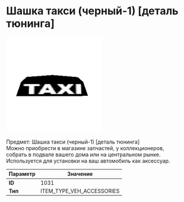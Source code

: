 # Шашка такси (черный-1) [деталь тюнинга]

![Item Image](../img/1031.webp?raw=true)

Предмет: Шашка такси (черный-1) [деталь тюнинга]<br>Можно приобрести в магазине запчастей, у коллекционеров,<br>собрать в подвале вашего дома или на центральном рынке.<br>Используется для установки на ваш автомобиль как аксессуар.


| Параметр | Значение |
|----------|----------|
| **ID** | 1031 |
| **Тип** | ITEM_TYPE_VEH_ACCESSORIES |

